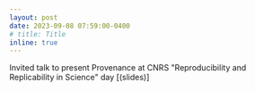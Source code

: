 ```yaml
---
layout: post
date: 2023-09-08 07:59:00-0400
# title: Title
inline: true
---
```


Invited talk to present Provenance at CNRS "Reproducibility and Replicability in Science" day [(slides)]

